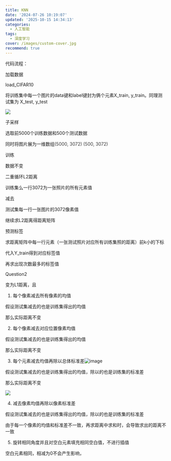 ```yaml
---
title: KNN
date: '2024-07-26 10:19:07'
updated: '2025-10-15 14:34:13'
categories:
  - 人工智能
tags:
  - 深度学习
cover: /images/custom-cover.jpg
recommend: true
---
```

代码流程：

加载数据

load_CIFAR10

将训练集中每一个图片的data键和label键封为俩个元素X_train, y_train。同理测试集为 X_test, y_test

![](/images/009a4262a0645e9735dc6e024830fd56.png)

子采样

选取前5000个训练数据和500个测试数据

同时将图片展为一维数组<font style="color:rgb(59, 59, 59);">(5000, 3072) (500, 3072)</font>

训练

数据不变

二重循环L2距离

训练集么一行3072为一张照片的所有元素值

减去

测试集每一行一张图片的3072像素值

继续求L2距离得距离矩阵





预测标签

求距离矩阵中每一行元素（一张测试照片对应所有训练集照的距离）前k小的下标

代入Y_train得到对应标签值

再求出现次数最多的标签值



Question2

变为L1距离，且

1. 每个像素减去所有像素的均值

假设测试集减去的也是训练集得出的均值

那么实际距离不变

2. 每个像素减去对应位置像素均值

假设测试集减去的也是训练集得出的均值

那么实际距离不变

3. 每个元素减去均值再除以总体标准差![image](/images/784a2809704d2c8691962015e5ea9935.svg)

假设测试集减去的也是训练集得出的均值，除以的也是训练集的标准差

那么实际距离不变

![](/images/b7f452df904c95af017ac783be1fbd25.png)

4. 减去像素均值再除以像素标准差

假设测试集减去的也是训练集得出的均值，除以的也是训练集的标准差

由于每一个像素的均值和标准差不一致，再求距离中求和时，会导致求出的距离不一致



5. 旋转相同角度并且对空白元素填充相同空白值，不进行插值

空白元素相同，相减为0不会产生影响，
